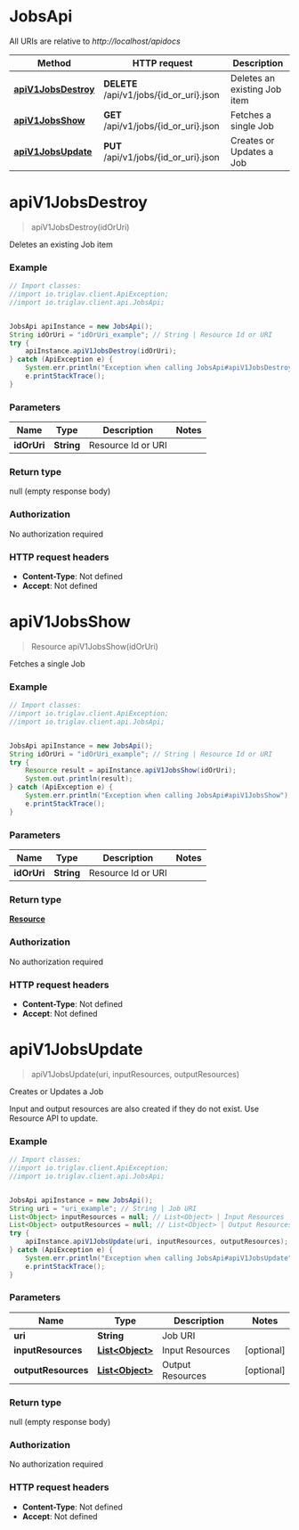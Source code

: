 # JobsApi

All URIs are relative to *http://localhost/apidocs*

Method | HTTP request | Description
------------- | ------------- | -------------
[**apiV1JobsDestroy**](JobsApi.md#apiV1JobsDestroy) | **DELETE** /api/v1/jobs/{id_or_uri}.json | Deletes an existing Job item
[**apiV1JobsShow**](JobsApi.md#apiV1JobsShow) | **GET** /api/v1/jobs/{id_or_uri}.json | Fetches a single Job
[**apiV1JobsUpdate**](JobsApi.md#apiV1JobsUpdate) | **PUT** /api/v1/jobs/{id_or_uri}.json | Creates or Updates a Job


<a name="apiV1JobsDestroy"></a>
# **apiV1JobsDestroy**
> apiV1JobsDestroy(idOrUri)

Deletes an existing Job item

### Example
```java
// Import classes:
//import io.triglav.client.ApiException;
//import io.triglav.client.api.JobsApi;


JobsApi apiInstance = new JobsApi();
String idOrUri = "idOrUri_example"; // String | Resource Id or URI
try {
    apiInstance.apiV1JobsDestroy(idOrUri);
} catch (ApiException e) {
    System.err.println("Exception when calling JobsApi#apiV1JobsDestroy");
    e.printStackTrace();
}
```

### Parameters

Name | Type | Description  | Notes
------------- | ------------- | ------------- | -------------
 **idOrUri** | **String**| Resource Id or URI |

### Return type

null (empty response body)

### Authorization

No authorization required

### HTTP request headers

 - **Content-Type**: Not defined
 - **Accept**: Not defined

<a name="apiV1JobsShow"></a>
# **apiV1JobsShow**
> Resource apiV1JobsShow(idOrUri)

Fetches a single Job

### Example
```java
// Import classes:
//import io.triglav.client.ApiException;
//import io.triglav.client.api.JobsApi;


JobsApi apiInstance = new JobsApi();
String idOrUri = "idOrUri_example"; // String | Resource Id or URI
try {
    Resource result = apiInstance.apiV1JobsShow(idOrUri);
    System.out.println(result);
} catch (ApiException e) {
    System.err.println("Exception when calling JobsApi#apiV1JobsShow");
    e.printStackTrace();
}
```

### Parameters

Name | Type | Description  | Notes
------------- | ------------- | ------------- | -------------
 **idOrUri** | **String**| Resource Id or URI |

### Return type

[**Resource**](Resource.md)

### Authorization

No authorization required

### HTTP request headers

 - **Content-Type**: Not defined
 - **Accept**: Not defined

<a name="apiV1JobsUpdate"></a>
# **apiV1JobsUpdate**
> apiV1JobsUpdate(uri, inputResources, outputResources)

Creates or Updates a Job

Input and output resources are also created if they do not exist. Use Resource API to update.

### Example
```java
// Import classes:
//import io.triglav.client.ApiException;
//import io.triglav.client.api.JobsApi;


JobsApi apiInstance = new JobsApi();
String uri = "uri_example"; // String | Job URI
List<Object> inputResources = null; // List<Object> | Input Resources
List<Object> outputResources = null; // List<Object> | Output Resources
try {
    apiInstance.apiV1JobsUpdate(uri, inputResources, outputResources);
} catch (ApiException e) {
    System.err.println("Exception when calling JobsApi#apiV1JobsUpdate");
    e.printStackTrace();
}
```

### Parameters

Name | Type | Description  | Notes
------------- | ------------- | ------------- | -------------
 **uri** | **String**| Job URI |
 **inputResources** | [**List&lt;Object&gt;**](Object.md)| Input Resources | [optional]
 **outputResources** | [**List&lt;Object&gt;**](Object.md)| Output Resources | [optional]

### Return type

null (empty response body)

### Authorization

No authorization required

### HTTP request headers

 - **Content-Type**: Not defined
 - **Accept**: Not defined

